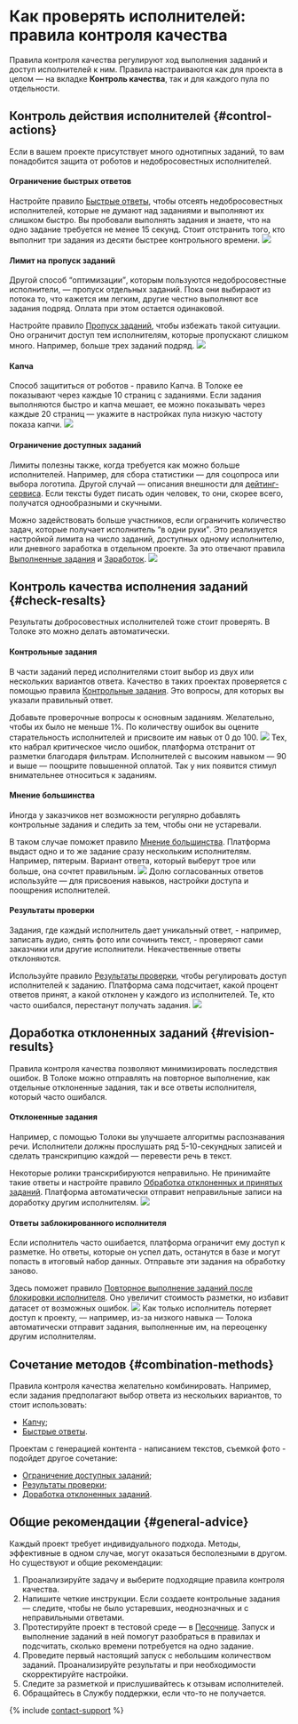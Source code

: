 # Как проверять исполнителей: правила контроля качества

Правила контроля качества регулируют ход выполнения заданий и доступ исполнителей к ним. Правила настраиваются как для проекта в целом — на вкладке **Контроль качества**, так и для каждого пула по отдельности.


## Контроль действия исполнителей {#control-actions}

Если в вашем проекте присутствует много однотипных заданий, то вам понадобится защита от роботов и недобросовестных исполнителей.

#### Ограничение быстрых ответов

Настройте правило [Быстрые ответы](quick-answers.md), чтобы отсеять недобросовестных исполнителей, которые не думают над заданиями и выполняют их слишком быстро. Вы пробовали выполнять задания и знаете, что на одно задание требуется не менее 15 секунд. Стоит отстранить того, кто выполнит три задания из десяти быстрее контрольного времени.
![](../_images/cp-quick_answers.png)
#### Лимит на пропуск заданий

Другой способ <q>оптимизации</q>, которым пользуются недобросовестные исполнители, — пропуск отдельных заданий. Пока они выбирают из потока то, что кажется им легким, другие честно выполняют все задания подряд. Оплата при этом остается одинаковой.

Настройте правило [Пропуск заданий](skipped-assignments.md), чтобы избежать такой ситуации. Оно ограничит доступ тем исполнителям, которые пропускают слишком много. Например, больше трех заданий подряд.
![](../_images/cp-skipped_assignments.png)
#### Капча

Способ защититься от роботов - правило Капча. В Толоке ее показывают через каждые 10 страниц с заданиями. Если задания выполняются быстро и капча мешает, ее можно показывать через каждые 20 страниц — укажите в настройках пула низкую частоту показа капчи.
![](../_images/cp-captcha.png)
#### Ограничение доступных заданий

Лимиты полезны также, когда требуется как можно больше исполнителей. Например, для сбора статистики — для соцопроса или выбора логотипа. Другой случай — описания внешности для [дейтинг-сервиса](https://rb.ru/opinion/chat-bot-dataset/). Если тексты будет писать один человек, то они, скорее всего, получатся однообразными и скучными.

Можно задействовать больше участников, если ограничить количество задач, которые получает исполнитель <q>в одни руки</q>. Это реализуется настройкой лимита на число заданий, доступных одному исполнителю, или дневного заработка в отдельном проекте. За это отвечают правила [Выполненные задания](submitted-answers.md) и [Заработок](income.md).
![](../_images/cp-submitted_answers.png)


## Контроль качества исполнения заданий {#check-resalts}

Результаты добросовестных исполнителей тоже стоит проверять. В Толоке это можно делать автоматически.

#### Контрольные задания

В части заданий перед исполнителями стоит выбор из двух или нескольких вариантов ответа. Качество в таких проектах проверяется с помощью правила [Контрольные задания](goldenset.md). Это вопросы, для которых вы указали правильный ответ.

Добавьте проверочные вопросы к основным заданиям. Желательно, чтобы их было не меньше 1%. По количеству ошибок вы оцените старательность исполнителей и присвоите им навык от 0 до 100.
![](../_images/cp-goldenset.png)
Тех, кто набрал критическое число ошибок, платформа отстранит от разметки благодаря фильтрам. Исполнителей с высоким навыком — 90 и выше — поощрите повышенной оплатой. Так у них появится стимул внимательнее относиться к заданиям.

#### Мнение большинства

Иногда у заказчиков нет возможности регулярно добавлять контрольные задания и следить за тем, чтобы они не устаревали.

В таком случае поможет правило [Мнение большинства](mvote.md). Платформа выдаст одно и то же задание сразу нескольким исполнителям. Например, пятерым. Вариант ответа, который выберут трое или больше, она сочтет правильным.
![](../_images/cp-mvote.png)
Долю согласованных ответов используйте — для присвоения навыков, настройки доступа и поощрения исполнителей.

#### Результаты проверки

Задания, где каждый исполнитель дает уникальный ответ, - например, записать аудио, снять фото или сочинить текст, - проверяют сами заказчики или другие исполнители. Некачественные ответы отклоняются.

Используйте правило [Результаты проверки](reviewing-assignments.md), чтобы регулировать доступ исполнителей к заданию. Платформа сама подсчитает, какой процент ответов принят, а какой отклонен у каждого из исполнителей. Те, кто часто ошибался, перестанут получать задания.
![](../_images/cp-reviewing_assignments.png)


## Доработка отклоненных заданий {#revision-results}

Правила контроля качества позволяют минимизировать последствия ошибок. В Толоке можно отправлять на повторное выполнение, как отдельные отклоненные задания, так и все ответы исполнителя, который часто ошибался.

#### Отклоненные задания

Например, с помощью Толоки вы улучшаете алгоритмы распознавания речи. Исполнители должны прослушать ряд 5-10-секундных записей и сделать транскрипцию каждой — перевести речь в текст.

Некоторые ролики транскрибируются неправильно. Не принимайте такие ответы и настройте правило [Обработка отклоненных и принятых заданий](reassessment-after-accepting.md). Платформа автоматически отправит неправильные записи на доработку другим исполнителям.
![](../_images/cp-reassessment_after_accepting.png)
#### Ответы заблокированного исполнителя

Если исполнитель часто ошибается, платформа ограничит ему доступ к разметке. Но ответы, которые он успел дать, останутся в базе и могут попасть в итоговый набор данных. Отправьте эти задания на обработку заново.

Здесь поможет правило [Повторное выполнение заданий после блокировки исполнителя](restore-task-overlap.md). Оно увеличит стоимость разметки, но избавит датасет от возможных ошибок.
![](../_images/cp-restore_task_overlap.png)
Как только исполнитель потеряет доступ к проекту, — например, из-за низкого навыка — Толока автоматически отправит задания, выполненные им, на переоценку другим исполнителям.


## Сочетание методов {#combination-methods}

Правила контроля качества желательно комбинировать. Например, если задания предполагают выбор ответа из нескольких вариантов, то стоит использовать:

- [Капчу](captcha.md);
- [Быстрые ответы](quick-answers.md).

Проектам с генерацией контента - написанием текстов, съемкой фото - подойдет другое сочетание:

- [Ограничение доступных заданий](#limit-task);
- [Результаты проверки](reviewing-assignments.md);
- [Доработка отклоненных заданий](#revision-results).


## Общие рекомендации {#general-advice}

Каждый проект требует индивидуального подхода. Методы, эффективные в одном случае, могут оказаться бесполезными в другом. Но существуют и общие рекомендации:

1. Проанализируйте задачу и выберите подходящие правила контроля качества.
1. Напишите четкие инструкции. Если создаете контрольные задания — следите, чтобы не было устаревших, неоднозначных и с неправильными ответами.
1. Протестируйте проект в тестовой среде — в [Песочнице](sandbox.md). Запуск и выполнение заданий в ней помогут разобраться в правилах и подсчитать, сколько времени потребуется на одно задание.
1. Проведите первый настоящий запуск с небольшим количеством заданий. Проанализируйте результаты и при необходимости скорректируйте настройки.
1. Следите за разметкой и прислушивайтесь к отзывам исполнителей.
1. Обращайтесь в Cлужбу поддержки, если что-то не получается.

{% include [contact-support](../_includes/contact-support-help.md) %}